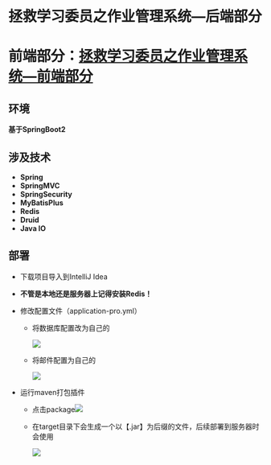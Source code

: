 # 拯救学习委员之作业管理系统—后端部分

# 前端部分：<a href="https://github.com/DangerFickle/Task-Manage-Front">拯救学习委员之作业管理系统—前端部分</a>



## 环境

**基于SpringBoot2**



## 涉及技术

* **Spring**
* **SpringMVC**
* **SpringSecurity**
* **MyBatisPlus**
* **Redis**
* **Druid**
* **Java IO**



## 部署

* 下载项目导入到IntelliJ Idea

* **不管是本地还是服务器上记得安装Redis！**

* 修改配置文件（application-pro.yml）

  * 将数据库配置改为自己的

    ![](https://img.belongme.top/images/202304032222348.png)

  * 将邮件配置为自己的

    ![](https://img.belongme.top/images/202304032320456.png)

* 运行maven打包插件

  * 点击package![](https://img.belongme.top/images/202304032224893.png)

  * 在target目录下会生成一个以【.jar】为后缀的文件，后续部署到服务器时会使用

    ![](https://img.belongme.top/images/202304032226925.png)

